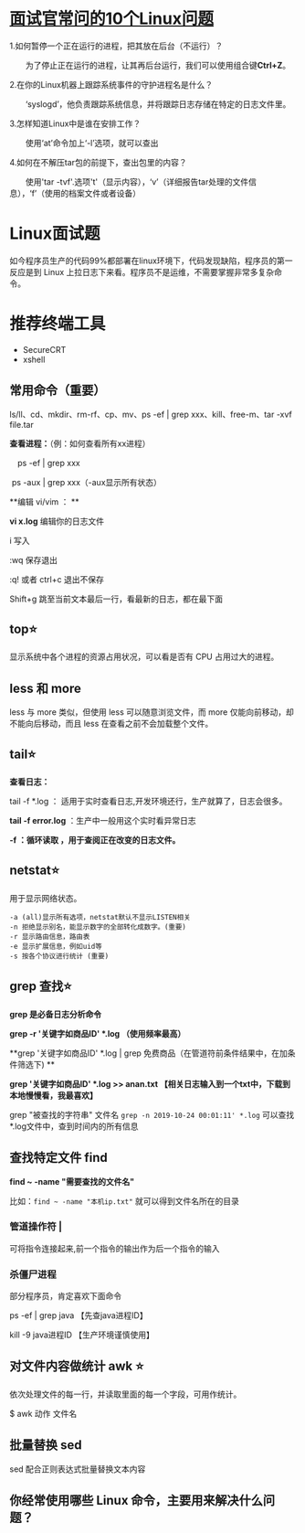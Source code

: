 

# [面试官常问的10个Linux问题        ](https://www.cnblogs.com/zhibei/p/9819015.html)             

1.如何暂停一个正在运行的进程，把其放在后台（不运行）？

　　为了停止正在运行的进程，让其再后台运行，我们可以使用组合键**Ctrl+Z**。

2.在你的Linux机器上跟踪系统事件的守护进程名是什么？

　　‘syslogd’，他负责跟踪系统信息，并将跟踪日志存储在特定的日志文件里。

3.怎样知道Linux中是谁在安排工作？

　　使用‘at’命令加上‘-l’选项，就可以查出

4.如何在不解压tar包的前提下，查出包里的内容？

　　使用'tar -tvf'.选项't'（显示内容），‘v’（详细报告tar处理的文件信息），‘f’（使用的档案文件或者设备）



# Linux面试题

如今程序员生产的代码99%都部署在linux环境下，代码发现缺陷，程序员的第一反应是到 Linux 上拉日志下来看。程序员不是运维，不需要掌握非常多复杂命令。 

# 推荐终端工具

- SecureCRT
- xshell

## 常用命令（重要）

ls/ll、cd、mkdir、rm-rf、cp、mv、ps -ef | grep xxx、kill、free-m、tar -xvf file.tar 

**查看进程：**（例：如何查看所有xx进程）

　ps -ef | grep xxx

​	ps -aux | grep xxx（-aux显示所有状态）



**编辑 vi/vim ： **

**vi x.log**  编辑你的日志文件

i  写入

:wq 保存退出  

:q! 或者 ctrl+c 退出不保存 

Shift+g 跳至当前文本最后一行，看最新的日志，都在最下面

## top⭐

显示系统中各个进程的资源占用状况，可以看是否有 CPU 占用过大的进程。

## less 和 more

less 与 more 类似，但使用 less 可以随意浏览文件，而 more 仅能向前移动，却不能向后移动，而且 less 在查看之前不会加载整个文件。 

## tail⭐

**查看日志：**

tail -f  *.log ： 适用于实时查看日志,开发环境还行，生产就算了，日志会很多。

**tail -f error.log**  ：生产中一般用这个实时看异常日志

**-f ：循环读取 ，用于查阅正在改变的日志文件。** 

## netstat⭐

用于显示网络状态。

```
-a (all)显示所有选项，netstat默认不显示LISTEN相关
-n 拒绝显示别名，能显示数字的全部转化成数字。(重要)
-r 显示路由信息，路由表
-e 显示扩展信息，例如uid等
-s 按各个协议进行统计 (重要)
```

## grep 查找⭐

**grep 是必备日志分析命令**

**grep -r '关键字如商品ID' \*.log （使用频率最高）** 

**grep '关键字如商品ID' \*.log | grep 免费商品（在管道符前条件结果中，在加条件筛选下) **

**grep '关键字如商品ID' \*.log >> anan.txt 【相关日志输入到一个txt中，下载到本地慢慢看，我最喜欢】**

grep "被查找的字符串" 文件名
`grep -n 2019-10-24 00:01:11' *.log`
可以查找 *.log文件中，查到时间内的所有信息

## 查找特定文件 find 

**find ~ -name "需要查找的文件名"**

比如：`find ~ -name "本机ip.txt"` 就可以得到文件名所在的目录

### 管道操作符    |

可将指令连接起来,前一个指令的输出作为后一个指令的输入

### 杀僵尸进程

 部分程序员，肯定喜欢下面命令

ps -ef | grep java 【先查java进程ID】

kill -9 java进程ID 【生产环境谨慎使用】

## 对文件内容做统计 awk ⭐

依次处理文件的每一行，并读取里面的每一个字段，可用作统计。

$ awk 动作 文件名 

## 批量替换 sed

sed 配合正则表达式批量替换文本内容

## 你经常使用哪些 Linux 命令，主要用来解决什么问题？

 


